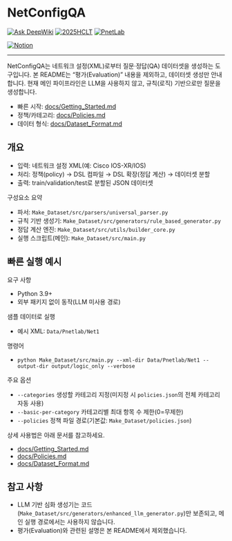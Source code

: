 # NetConfigQA

[![Ask DeepWiki](https://deepwiki.com/badge.svg)](https://deepwiki.com/hbnu-kilab/GIA) [![2025HCLT](https://img.shields.io/badge/2025-HCLT-blue)](https://sites.google.com/view/hclt-2025/) [![PnetLab](https://img.shields.io/badge/PnetLab-blue)](https://pnetlab.com/pages/main)

[![Notion](https://img.shields.io/badge/Notion-white)](https://www.notion.so/kilab/25_Network-Management-Agent-21c495df00ee806ca3d8e21e9c526cc5)

---

NetConfigQA는 네트워크 설정(XML)로부터 질문·정답(QA) 데이터셋을 생성하는 도구입니다. 본 README는 “평가(Evaluation)” 내용을 제외하고, 데이터셋 생성만 안내합니다. 현재 메인 파이프라인은 LLM을 사용하지 않고, 규칙(로직) 기반으로만 질문을 생성합니다.

- 빠른 시작: [docs/Getting_Started.md](docs/Getting_Started.md)
- 정책/카테고리: [docs/Policies.md](docs/Policies.md)
- 데이터 형식: [docs/Dataset_Format.md](docs/Dataset_Format.md)

## 개요

- 입력: 네트워크 설정 XML(예: Cisco IOS-XR/IOS)
- 처리: 정책(policy) → DSL 컴파일 → DSL 확장(정답 계산) → 데이터셋 분할
- 출력: train/validation/test로 분할된 JSON 데이터셋

구성요소 요약
- 파서: `Make_Dataset/src/parsers/universal_parser.py`
- 규칙 기반 생성기: `Make_Dataset/src/generators/rule_based_generator.py`
- 정답 계산 엔진: `Make_Dataset/src/utils/builder_core.py`
- 실행 스크립트(메인): `Make_Dataset/src/main.py`

## 빠른 실행 예시

요구 사항
- Python 3.9+
- 외부 패키지 없이 동작(LLM 미사용 경로)

샘플 데이터로 실행
- 예시 XML: `Data/Pnetlab/Net1`

명령어
- `python Make_Dataset/src/main.py --xml-dir Data/Pnetlab/Net1 --output-dir output/logic_only --verbose`

주요 옵션
- `--categories` 생성할 카테고리 지정(미지정 시 `policies.json`의 전체 카테고리 자동 사용)
- `--basic-per-category` 카테고리별 최대 항목 수 제한(0=무제한)
- `--policies` 정책 파일 경로(기본값: `Make_Dataset/policies.json`)

상세 사용법은 아래 문서를 참고하세요.
- [docs/Getting_Started.md](docs/Getting_Started.md)
- [docs/Policies.md](docs/Policies.md)
- [docs/Dataset_Format.md](docs/Dataset_Format.md)

## 참고 사항

- LLM 기반 심화 생성기는 코드(`Make_Dataset/src/generators/enhanced_llm_generator.py`)만 보존되고, 메인 실행 경로에서는 사용하지 않습니다.
- 평가(Evaluation)와 관련된 설명은 본 README에서 제외했습니다.

